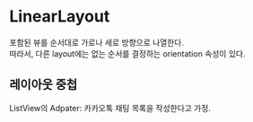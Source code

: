 # LinearLayout
포함된 뷰를 순서대로 가로나 세로 방향으로 나열한다.   
따라서, 다른 layout에는 없는 순서를 결정하는 orientation 속성이 있다.

## 레이아웃 중첩
ListView의 Adpater: 카카오톡 채팅 목록을 작성한다고 가정.